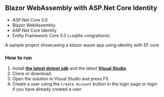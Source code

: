 ## Blazor WebAssembly with ASP.Net Core Identity

- ASP.Net Core 5.0
- Blazor WebAssembly
- ASP.Net Core Identity
- Entity Framework Core 5.0 (+sqlite +migrations)

A sample project showcasing a blazor wasm app using identity with EF core

### How to run
1. Install [**the latest dotnet sdk**](https://dotnet.microsoft.com/download) and the latest [**Visual Studio**](https://visualstudio.microsoft.com/vs/).
2. Clone or download.
3. Open the solution in Visual Studio and press F5.
4. Create a user using the `Create Account` button in the login page or login if you have already created a user.
